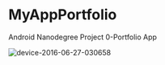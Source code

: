 # MyAppPortfolio
Android Nanodegree Project 0-Portfolio App

![device-2016-06-27-030658](https://cloud.githubusercontent.com/assets/20156340/16365153/492729dc-3c15-11e6-93b9-bbb2231f2e26.jpg)

